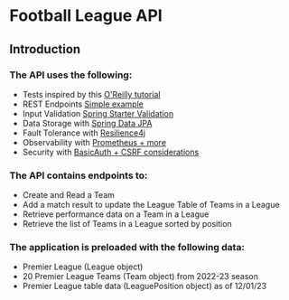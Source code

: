 # Football League API
## Introduction
### The API uses the following:
- Tests inspired by this [O'Reilly tutorial](https://learning.oreilly.com/videos/spring-and-spring/0636920620938/)
- REST Endpoints [Simple example](https://spring.io/guides/tutorials/rest/)
- Input Validation [Spring Starter Validation](https://www.baeldung.com/spring-boot-bean-validation)
- Data Storage with [Spring Data JPA](https://spring.io/projects/spring-data-jpa)
- Fault Tolerance with [Resilience4j](https://resilience4j.readme.io)
- Observability with [Prometheus + more](https://spring.io/blog/2022/10/12/observability-with-spring-boot-3)
- Security with [BasicAuth + CSRF considerations](https://learning.oreilly.com/library/view/spring-security-in/9781617297731/OEBPS/Text/10.htm#heading_id_5)
<!--End of list-->
### The API contains endpoints to:
- Create and Read a Team
- Add a match result to update the League Table of Teams in a League
- Retrieve performance data on a Team in a League
- Retrieve the list of Teams in a League sorted by position
<!--End of list-->
### The application is preloaded with the following data:
- Premier League (League object)
- 20 Premier League Teams (Team object) from 2022-23 season
- Premier League table data (LeaguePosition object) as of 12/01/23
<!--End of list-->
